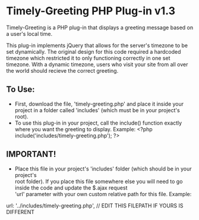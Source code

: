 # Timely-Greeting PHP Plug-in v1.3
 
Timely-Greeting is a PHP plug-in that displays a greeting message based on a user's local time.

This plug-in implements jQuery that allows for the server's timezone to be set dynamically. The original design for this code required a hardcoded timezone which restricted it to only functioning correctly in one set timezone. With a dynamic timezone, users who visit your site from all over the world should recieve the correct greeting.

## To Use:
* First, download the file, 'timely-greeting.php' and place it inside your project in a folder called 'includes' (which must be in your project's root).
* To use this plug-in in your project, call the include() function exactly where you want the greeting to display.
Example:
\<?php include('includes/timely-greeting.php'); ?>

## IMPORTANT!
* Place this file in your project's 'includes' folder (which should be in your project's  
root folder). If you place this file somewhere else you will need to go inside the code and update the $.ajax request     
'url' parameter with your own custom relative path for this file. Example:

url: '../includes/timely-greeting.php', // EDIT THIS FILEPATH IF YOURS IS DIFFERENT
    
